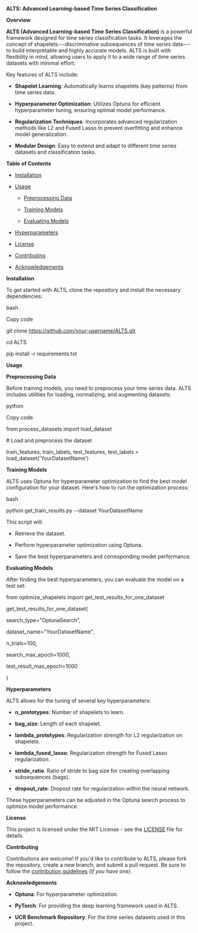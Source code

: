 **ALTS: Advanced Learning-based Time Series Classification**

**Overview**

**ALTS (Advanced Learning-based Time Series Classification)** is a
powerful framework designed for time series classification tasks. It
leverages the concept of shapelets---discriminative subsequences of time
series data---to build interpretable and highly accurate models. ALTS is
built with flexibility in mind, allowing users to apply it to a wide
range of time series datasets with minimal effort.

Key features of ALTS include:

-   **Shapelet Learning**: Automatically learns shapelets (key patterns)
    from time series data.

-   **Hyperparameter Optimization**: Utilizes Optuna for efficient
    hyperparameter tuning, ensuring optimal model performance.

-   **Regularization Techniques**: Incorporates advanced regularization
    methods like L2 and Fused Lasso to prevent overfitting and enhance
    model generalization.

-   **Modular Design**: Easy to extend and adapt to different time
    series datasets and classification tasks.

**Table of Contents**

-   [Installation](#installation)

-   [Usage](#usage)

    -   [Preprocessing Data](#preprocessing-data)

    -   [Training Models](#training-models)

    -   [Evaluating Models](#evaluating-models)

-   [Hyperparameters](#hyperparameters)

-   [License](#license)

-   [Contributing](#contributing)

-   [Acknowledgements](#acknowledgements)

**Installation**

To get started with ALTS, clone the repository and install the necessary
dependencies:

bash

Copy code

git clone https://github.com/your-username/ALTS.git

cd ALTS

pip install -r requirements.txt

**Usage**

**Preprocessing Data**

Before training models, you need to preprocess your time series data.
ALTS includes utilities for loading, normalizing, and augmenting
datasets:

python

Copy code

from process_datasets import load_dataset

\# Load and preprocess the dataset

train_features, train_labels, test_features, test_labels =
load_dataset(\'YourDatasetName\')

**Training Models**

ALTS uses Optuna for hyperparameter optimization to find the best model
configuration for your dataset. Here's how to run the optimization
process:

bash

python get_train_results.py \--dataset YourDatasetName

This script will:

-   Retrieve the dataset.

-   Perform hyperparameter optimization using Optuna.

-   Save the best hyperparameters and corresponding model performance.

**Evaluating Models**

After finding the best hyperparameters, you can evaluate the model on a
test set:

from optimize_shapelets import get_test_results_for_one_dataset

get_test_results_for_one_dataset(

search_type=\"OptunaSearch\",

dataset_name=\"YourDatasetName\",

n_trials=100,

search_max_epoch=1000,

test_result_max_epoch=1000

)

**Hyperparameters**

ALTS allows for the tuning of several key hyperparameters:

-   **n_prototypes**: Number of shapelets to learn.

-   **bag_size**: Length of each shapelet.

-   **lambda_prototypes**: Regularization strength for L2 regularization
    on shapelets.

-   **lambda_fused_lasso**: Regularization strength for Fused Lasso
    regularization.

-   **stride_ratio**: Ratio of stride to bag size for creating
    overlapping subsequences (bags).

-   **dropout_rate**: Dropout rate for regularization within the neural
    network.

These hyperparameters can be adjusted in the Optuna search process to
optimize model performance.

**License**

This project is licensed under the MIT License - see the
[LICENSE](LICENSE) file for details.

**Contributing**

Contributions are welcome! If you\'d like to contribute to ALTS, please
fork the repository, create a new branch, and submit a pull request. Be
sure to follow the [contribution guidelines](CONTRIBUTING.md) *(if you
have one)*.

**Acknowledgements**

-   **Optuna**: For hyperparameter optimization.

-   **PyTorch**: For providing the deep learning framework used in ALTS.

-   **UCR Benchmark Repository**: For the time series datasets used in
    this project.

